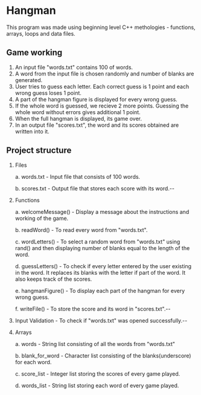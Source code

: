 # Hangman

This program was made using beginning level C++ methologies - functions, arrays, loops and data files.

                                
## Game working
 
1. An input file "words.txt" contains 100 of words.
2. A word from the input file is chosen randomly and number of blanks are generated.
3. User tries to guess each letter. Each correct guess is 1 point and each wrong guess loses 1 point.
4. A part of the hangman figure is displayed for every wrong guess.
5. If the whole word is guessed, we recieve 2 more points. Guessing the whole word without errors gives additional 1 point.
6. When the full hangman is displayed, its game over.
7. In an output file "scores.txt", the word and its scores obtained are written into it.

## Project structure
                        
 1. Files
    
    a. words.txt        - Input file that consists of 100 words.
    
    b. scores.txt       - Output file that stores each score with its word.--
    
 2. Functions
    
    a. welcomeMessage() - Display a message about the instructions and working of the game.
    
    b. readWord()       - To read every word from "words.txt".
    
    c. wordLetters()    - To select a random word from "words.txt" using rand() and then displaying number of blanks equal to the length                           of the word.
    
    d. guessLetters()   - To check if every letter entered by the user existing in the word. It replaces its blanks with the letter if part                           of the word. It also keeps track of the scores.
    
    e. hangmanFigure()  - To display each part of the hangman for every wrong guess.
    
    f. writeFile()      - To store the score and its word in "scores.txt".--
    
  3. Input Validation   - To check if "words.txt" was opened successfully.--
  
  4. Arrays
     
     a. words           - String list consisting of all the words from "words.txt"
     
     b. blank_for_word  - Character list consisting of the blanks(underscore) for each word.
     
     c. score_list      - Integer list storing the scores of every game played.
     
     d. words_list      - String list storing each word of every game played.


